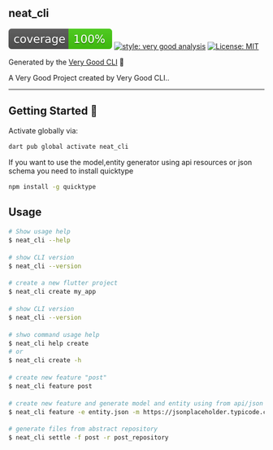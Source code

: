 ## neat_cli

![coverage][coverage_badge]
[![style: very good analysis][very_good_analysis_badge]][very_good_analysis_link]
[![License: MIT][license_badge]][license_link]

Generated by the [Very Good CLI][very_good_cli_link] 🤖

A Very Good Project created by Very Good CLI..

---

## Getting Started 🚀
Activate globally via:

```sh
dart pub global activate neat_cli
```
If you want to use the model,entity generator using api resources or json schema you need to install quicktype
```sh
npm install -g quicktype
```

## Usage

```sh
# Show usage help
$ neat_cli --help

# show CLI version
$ neat_cli --version

# create a new flutter project
$ neat_cli create my_app

# show CLI version
$ neat_cli --version

# shwo command usage help
$ neat_cli help create
# or
$ neat_cli create -h

# create new feature "post" 
$ neat_cli feature post

# create new feature and generate model and entity using from api/json
$ neat_cli feature -e entity.json -m https://jsonplaceholder.typicode.com/posts

# generate files from abstract repository
$ neat_cli settle -f post -r post_repository

```

[coverage_badge]: coverage_badge.svg
[license_badge]: https://img.shields.io/badge/license-MIT-blue.svg
[license_link]: https://opensource.org/licenses/MIT
[very_good_analysis_badge]: https://img.shields.io/badge/style-very_good_analysis-B22C89.svg
[very_good_analysis_link]: https://pub.dev/packages/very_good_analysis
[very_good_cli_link]: https://github.com/VeryGoodOpenSource/very_good_cli
